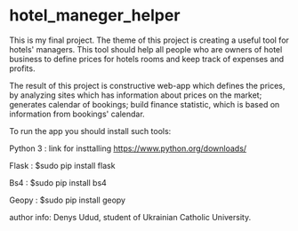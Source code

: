 # hotel_maneger_helper
This is my final project. The theme of this project is creating a useful tool for hotels' managers. This tool should help all people who are owners of hotel business to define prices for hotels rooms and keep track of expenses and profits.

The result of this project is constructive web-app which defines the prices, by analyzing sites which has information about prices on the market; generates calendar of bookings; build finance statistic, which is based on information from bookings' calendar.  

To run the app you should install such tools:

Python 3 :   link for insttalling https://www.python.org/downloads/

Flask : $sudo pip install flask

Bs4 : $sudo pip install bs4

Geopy : $sudo pip install geopy

author info: Denys Udud, student of Ukrainian Catholic University.




